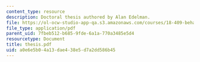```yaml
---
content_type: resource
description: Doctoral thesis authored by Alan Edelman.
file: https://ol-ocw-studio-app-qa.s3.amazonaws.com/courses/18-409-behavior-of-algorithms-spring-2002/a0e6e5b04a13dae438e5d7a2dd586b45_thesis.pdf
file_type: application/pdf
parent_uid: 7fbeb512-b685-9fde-6a1a-770a3485e5d4
resourcetype: Document
title: thesis.pdf
uid: a0e6e5b0-4a13-dae4-38e5-d7a2dd586b45
---
```

